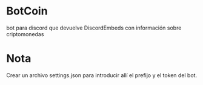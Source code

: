 # BotCoin
bot para discord que devuelve DiscordEmbeds con información sobre criptomonedas

# Nota
Crear un archivo settings.json para introducir allí el prefijo y el token del bot.
